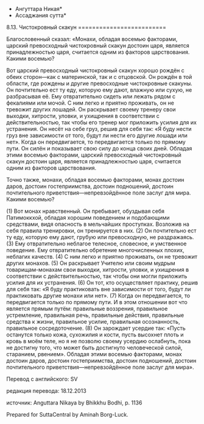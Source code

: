 * Ангуттара Никая*
* Ассаджания сутта*

8\.13\. Чистокровный скакун
\=\=\=\=\=\=\=\=\=\=\=\=\=\=\=\=\=\=\=\=\=\=\=\=\=

Благословенный сказал: «Монахи, обладая восемью факторами, царский превосходный чистокровный скакун достоин царя, является принадлежностью царя, считается одним из факторов царствования\. Какими восемью?

Вот царский превосходный чистокровный скакун хорошо рождён с обеих сторон—как с материнской, так и с отцовской\. Он рождён в той области, где рождены и другие превосходные чистокровные скакуны\. Он почтительно ест ту еду, которую ему дают, влажную или сухую, не разбрасывая её\. Ему отвратительно сидеть или лежать рядом с фекалиями или мочой\. С ним легко и приятно проживать, он не тревожит других лошадей\. Он раскрывает своему тренеру свои выходки, хитрости, уловки, и ухищрения в соответствии с действительностью, так чтобы его тренер мог приложить усилия для их устранения\. Он несёт на себе груз, решив для себя так: «Я буду нести груз вне зависимости от того, будут ли нести его другие лошади или нет»\. Когда он передвигается, то передвигается только по прямому пути\. Он силён и показывает свою силу до конца своих дней\. Обладая этими восемью факторами, царский превосходный чистокровный скакун достоин царя, является принадлежностью царя, считается одним из факторов царствования\.

Точно также, монахи, обладая восемью факторами, монах достоин даров, достоин гостеприимства, достоин подношений, достоин почтительного приветствия—непревзойдённое поле заслуг для мира\. Какими восемью?

\(1\) Вот монах нравственный\. Он пребывает, обуздывая себя Патимоккхой, обладая хорошим поведением и подобающими средствами, видя опасность в мельчайших проступках\. Возложив на себя правила тренировки, он тренируется в них\. \(2\) Он почтительно ест ту еду, которую ему дают, грубую или превосходную, не раздражаясь\. \(3\) Ему отвратительно неблагое телесное, словесное, и умственное поведение\. Ему отвратительно обретение многочисленных плохих, неблагих качеств\. \(4\) С ним легко и приятно проживать, он не тревожит других монахов\. \(5\) Он раскрывает Учителю или своим мудрым товарищам\-монахам свои выходки, хитрости, уловки, и ухищрения в соответствии с действительностью, так чтобы они могли приложить усилия для их устранения\. \(6\) Он тот, кто осуществляет практику, решив для себя так: «Я буду практиковать вне зависимости от того, будут ли практиковать другие монахи или нет»\. \(7\) Когда он передвигается, то передвигается только по прямому пути\. И в этом отношении вот что является прямым путём: правильные воззрения, правильное устремление, правильная речь, правильные действия, правильные средства к жизни, правильное усилие, правильная осознанность, правильное сосредоточение\. \(8\) Он зарождает усердие так: «Пусть останутся только кожа, сухожилия и кости, пусть высохнет плоть и кровь в моём теле, но я не позволю своему усердию ослабнуть, пока не достигну того, что может быть достигнуто человеческой силой, старанием, рвением»\. Обладая этими восемью факторами, монах достоин даров, достоин гостеприимства, достоин подношений, достоин почтительного приветствия—непревзойдённое поле заслуг для мира»\.

Перевод с английского: SV

редакция перевода: 18\.12\.2013

источник: Anguttara Nikaya by Bhikkhu Bodhi, p\. 1136

Prepared for SuttaCentral by Aminah Borg\-Luck\.